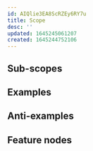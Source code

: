 ```yaml
---
id: AIQlie3EA8ScRZEy6RY7u
title: Scope
desc: ''
updated: 1645245061207
created: 1645244752106
---
```


<description>

## Sub-scopes

## Examples

## Anti-examples

## Feature nodes
